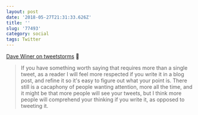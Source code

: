 ```yaml
---
layout: post
date: '2018-05-27T21:31:33.626Z'
title: ''
slug: '77493'
category: social
tags: Twitter
---
```

[Dave Winer on tweetstorms](http://scripting.com/2018/05/24.html#a140126) 💬

>If you have something worth saying that requires more than a single tweet, as a reader I will feel more respected if you write it in a blog post, and refine it so it&#39;s easy to figure out what your point is. There still is a cacaphony of people wanting attention, more all the time, and it might be that more people will see your tweets, but I think more people will comprehend your thinking if you write it, as opposed to tweeting it.
